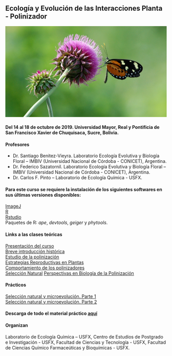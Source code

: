 ## Ecología y Evolución de las Interacciones Planta - Polinizador

![](mariposa.JPG)

#### **Del 14 al 18 de octubre de 2019.** Universidad Mayor, Real y Pontificia de San Francisco Xavier de Chuquisaca, **Sucre, Bolivia**.

#### Profesores   
* Dr. Santiago Benitez-Vieyra. Laboratorio Ecología Evolutiva y Biología Floral – IMBIV (Universidad Nacional de Córdoba - CONICET), Argentina.   
* Dr. Federico Sazatornil. Laboratorio Ecología Evolutiva y Biología Floral – IMBIV (Universidad Nacional de Córdoba - CONICET), Argentina.   
* Dr. Carlos F. Pinto – Laboratorio de Ecología Química - USFX.   

#### Para este curso se requiere la instalación de los siguientes softwares en sus últimas versiones disponibles:   
[ImageJ](https://imagej.nih.gov/ij/index.html)   
[R](https://cran.r-project.org/)   
[Rstudio](https://rstudio.com/)   
Paquetes de R: *ape*, *devtools*, *geiger* y *phytools*.   

#### Links a las clases teóricas
[Presentación del curso](https://santiagombv.github.io/ecolevol_polinizacion/presentacion.html)     
[Breve introducción histórica](https://santiagombv.github.io/ecolevol_polinizacion/fundamentos.html)     
[Estudio de la polinización](https://santiagombv.github.io/ecolevol_polinizacion/diversidad_floral.html)  
[Estrategias Reproductivas en Plantas](https://santiagombv.github.io/ecolevol_polinizacion/teor_estrategias_plantas.html)   
[Comportamiento de los polinizadores](http://santiagombv.github.io/ecolevol_polinizacion/teor_comport_polinizadores.html)    
[Selección Natural](http://santiagombv.github.io/ecolevol_polinizacion/teor_seleccion_natural.html) 
[Perspectivas en Biología de la Polinización](http://santiagombv.github.io/ecolevol_polinizacion/perspectivas.html) 
   
#### Prácticos
[Selección natural y microevolución. Parte 1](https://santiagombv.github.io/ecolevol_polinizacion/practico_seleccion_1.html)   
[Selección natural y microevolución. Parte 2](https://santiagombv.github.io/ecolevol_polinizacion/practico_seleccion_2.html)    

#### Descarga de todo el material práctico [aquí](https://github.com/santiagombv/ecolevol_polinizacion/archive/master.zip)

#### Organizan   
Laboratorio de Ecología Química – USFX, Centro de Estudios de Postgrado e Investigación - USFX, Facultad de Ciencias y Tecnología - USFX, Facultad de Ciencias Químico Farmaceúticas y Bioquímicas - USFX.   
